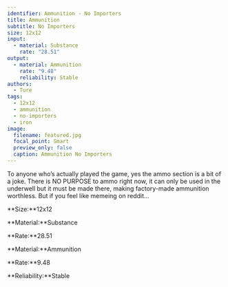```yaml
---
identifier: Ammunition - No Importers
title: Ammunition
subtitle: No Importers
size: 12x12
input:
  - material: Substance
    rate: "28.51"
output:
  - material: Ammunition
    rate: "9.48"
    reliability: Stable
authors:
  - Ture
tags:
  - 12x12
  - ammunition
  - no-importers
  - iron
image:
  filename: featured.jpg
  focal_point: Smart
  preview_only: false
  caption: Ammunition No Importers
---
```

To anyone who’s actually played the game, yes the ammo section is a bit of a joke. There is NO PURPOSE to ammo right now, it can only be used in the underwell but it must be made there, making factory-made ammunition worthless. But if you feel like memeing on reddit...

**Size:**12x12

**Material:**Substance

**Rate:**28.51

**Material:**Ammunition

**Rate:**9.48

**Reliability:**Stable